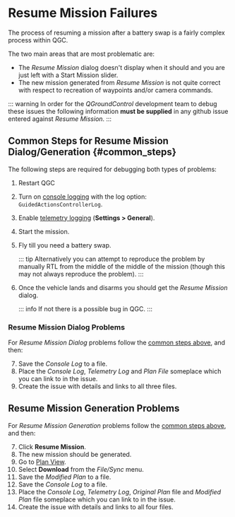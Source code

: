 # Resume Mission Failures

The process of resuming a mission after a battery swap is a fairly complex process within QGC.

The two main areas that are most problematic are:

- The _Resume Mission_ dialog doesn't display when it should and you are just left with a Start Mission slider.
- The new mission generated from _Resume Mission_ is not quite correct with respect to recreation of waypoints and/or camera commands.

::: warning
In order for the _QGroundControl_ development team to debug these issues the following information **must be supplied** in any github issue entered against _Resume Mission_.
:::

## Common Steps for Resume Mission Dialog/Generation {#common_steps}

The following steps are required for debugging both types of problems:

1. Restart QGC
1. Turn on [console logging](../SettingsView/console_logging.md) with the log option: `GuidedActionsControllerLog`.
1. Enable [telemetry logging](../SettingsView/General.md#miscellaneous) (**Settings > General**).
1. Start the mission.
1. Fly till you need a battery swap.

   ::: tip
   Alternatively you can attempt to reproduce the problem by manually RTL from the middle of the middle of the mission (though this may not always reproduce the problem).
   :::

1. Once the vehicle lands and disarms you should get the _Resume Mission_ dialog.

   ::: info
   If not there is a possible bug in QGC.
   :::

### Resume Mission Dialog Problems

For _Resume Mission Dialog_ problems follow the [common steps above](#common_steps), and then:

7. Save the _Console Log_ to a file.
1. Place the _Console Log_, _Telemetry Log_ and _Plan File_ someplace which you can link to in the issue.
1. Create the issue with details and links to all three files.

## Resume Mission Generation Problems

For _Resume Mission Generation_ problems follow the [common steps above](#common_steps), and then:

7. Click **Resume Mission**.
1. The new mission should be generated.
1. Go to [Plan View](../PlanView/PlanView.md).
1. Select **Download** from the _File/Sync_ menu.
1. Save the _Modified Plan_ to a file.
1. Save the _Console Log_ to a file.
1. Place the _Console Log_, _Telemetry Log_, _Original Plan_ file and _Modified Plan_ file someplace which you can link to in the issue.
1. Create the issue with details and links to all four files.
